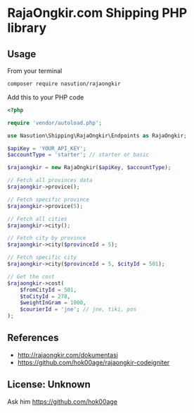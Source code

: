 # RajaOngkir.com Shipping PHP library

## Usage

From your terminal

```sh
composer require nasution/rajaongkir
```

Add this to your PHP code

```php
<?php

require 'vendor/autoload.php';

use Nasution\Shipping\RajaOngkir\Endpoints as RajaOngkir;

$apiKey = 'YOUR_API_KEY';
$accountType = 'starter'; // starter or basic

$rajaongkir = new RajaOngkir($apiKey, $accountType);

// Fetch all provinces data
$rajaongkir->provice();

// Fetch specific province
$rajaongkir->provice(5);

// Fetch all cities
$rajaongkir->city();

// Fetch city by province
$rajaongkir->city($provinceId = 5);

// Fetch specific city
$rajaongkir->city($provinceId = 5, $cityId = 501);

// Get the cost
$rajaongkir->cost(
    $fromCityId = 501, 
    $toCityId = 278, 
    $weightInGram = 1000, 
    $courierId = 'jne'; // jne, tiki, pos
);
```

## References

- http://rajaongkir.com/dokumentasi
- https://github.com/hok00age/rajaongkir-codeigniter

## License: Unknown

Ask him https://github.com/hok00age
